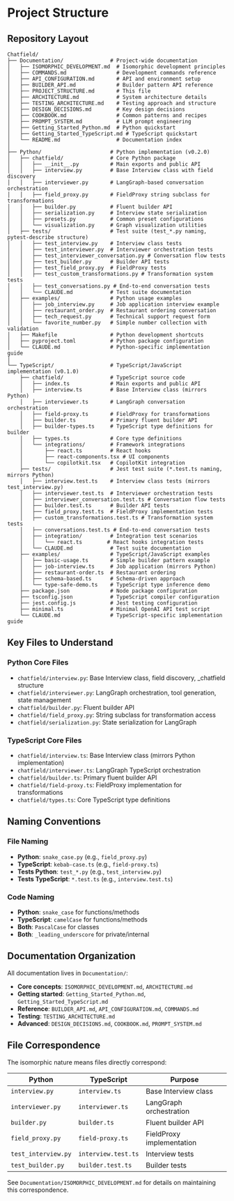 # Project Structure

## Repository Layout

```
Chatfield/
├── Documentation/               # Project-wide documentation
│   ├── ISOMORPHIC_DEVELOPMENT.md  # Isomorphic development principles
│   ├── COMMANDS.md                # Development commands reference
│   ├── API_CONFIGURATION.md       # API and environment setup
│   ├── BUILDER_API.md             # Builder pattern API reference
│   ├── PROJECT_STRUCTURE.md       # This file
│   ├── ARCHITECTURE.md            # System architecture details
│   ├── TESTING_ARCHITECTURE.md    # Testing approach and structure
│   ├── DESIGN_DECISIONS.md        # Key design decisions
│   ├── COOKBOOK.md                # Common patterns and recipes
│   ├── PROMPT_SYSTEM.md           # LLM prompt engineering
│   ├── Getting_Started_Python.md  # Python quickstart
│   ├── Getting_Started_TypeScript.md # TypeScript quickstart
│   └── README.md                  # Documentation index
│
├── Python/                      # Python implementation (v0.2.0)
│   ├── chatfield/               # Core Python package
│   │   ├── __init__.py          # Main exports and public API
│   │   ├── interview.py         # Base Interview class with field discovery
│   │   ├── interviewer.py       # LangGraph-based conversation orchestration
│   │   ├── field_proxy.py       # FieldProxy string subclass for transformations
│   │   ├── builder.py           # Fluent builder API
│   │   ├── serialization.py     # Interview state serialization
│   │   ├── presets.py           # Common preset configurations
│   │   └── visualization.py     # Graph visualization utilities
│   ├── tests/                   # Test suite (test_*.py naming, pytest-describe structure)
│   │   ├── test_interview.py    # Interview class tests
│   │   ├── test_interviewer.py  # Interviewer orchestration tests
│   │   ├── test_interviewer_conversation.py # Conversation flow tests
│   │   ├── test_builder.py      # Builder API tests
│   │   ├── test_field_proxy.py  # FieldProxy tests
│   │   ├── test_custom_transformations.py # Transformation system tests
│   │   ├── test_conversations.py # End-to-end conversation tests
│   │   └── CLAUDE.md            # Test suite documentation
│   ├── examples/                # Python usage examples
│   │   ├── job_interview.py     # Job application interview example
│   │   ├── restaurant_order.py  # Restaurant ordering conversation
│   │   ├── tech_request.py      # Technical support request form
│   │   └── favorite_number.py   # Simple number collection with validation
│   ├── Makefile                 # Python development shortcuts
│   ├── pyproject.toml           # Python package configuration
│   └── CLAUDE.md                # Python-specific implementation guide
│
└── TypeScript/                  # TypeScript/JavaScript implementation (v0.1.0)
    ├── chatfield/               # TypeScript source code
    │   ├── index.ts             # Main exports and public API
    │   ├── interview.ts         # Base Interview class (mirrors Python)
    │   ├── interviewer.ts       # LangGraph conversation orchestration
    │   ├── field-proxy.ts       # FieldProxy for transformations
    │   ├── builder.ts           # Primary fluent builder API
    │   ├── builder-types.ts     # TypeScript type definitions for builder
    │   ├── types.ts             # Core type definitions
    │   └── integrations/        # Framework integrations
    │       ├── react.ts         # React hooks
    │       ├── react-components.tsx # UI components
    │       └── copilotkit.tsx   # CopilotKit integration
    ├── tests/                   # Jest test suite (*.test.ts naming, mirrors Python)
    │   ├── interview.test.ts    # Interview class tests (mirrors test_interview.py)
    │   ├── interviewer.test.ts  # Interviewer orchestration tests
    │   ├── interviewer_conversation.test.ts # Conversation flow tests
    │   ├── builder.test.ts      # Builder API tests
    │   ├── field_proxy.test.ts  # FieldProxy implementation tests
    │   ├── custom_transformations.test.ts # Transformation system tests
    │   ├── conversations.test.ts # End-to-end conversation tests
    │   ├── integration/         # Integration test scenarios
    │   │   └── react.ts        # React hooks integration tests
    │   └── CLAUDE.md            # Test suite documentation
    ├── examples/                # TypeScript/JavaScript examples
    │   ├── basic-usage.ts       # Simple builder pattern example
    │   ├── job-interview.ts     # Job application (mirrors Python)
    │   ├── restaurant-order.ts  # Restaurant ordering
    │   ├── schema-based.ts      # Schema-driven approach
    │   └── type-safe-demo.ts    # TypeScript type inference demo
    ├── package.json             # Node package configuration
    ├── tsconfig.json            # TypeScript compiler configuration
    ├── jest.config.js           # Jest testing configuration
    ├── minimal.ts               # Minimal OpenAI API test script
    └── CLAUDE.md                # TypeScript-specific implementation guide
```

## Key Files to Understand

### Python Core Files
- `chatfield/interview.py`: Base Interview class, field discovery, _chatfield structure
- `chatfield/interviewer.py`: LangGraph orchestration, tool generation, state management
- `chatfield/builder.py`: Fluent builder API
- `chatfield/field_proxy.py`: String subclass for transformation access
- `chatfield/serialization.py`: State serialization for LangGraph

### TypeScript Core Files
- `chatfield/interview.ts`: Base Interview class (mirrors Python implementation)
- `chatfield/interviewer.ts`: LangGraph TypeScript orchestration
- `chatfield/builder.ts`: Primary fluent builder API
- `chatfield/field-proxy.ts`: FieldProxy implementation for transformations
- `chatfield/types.ts`: Core TypeScript type definitions

## Naming Conventions

### File Naming
- **Python**: `snake_case.py` (e.g., `field_proxy.py`)
- **TypeScript**: `kebab-case.ts` (e.g., `field-proxy.ts`)
- **Tests Python**: `test_*.py` (e.g., `test_interview.py`)
- **Tests TypeScript**: `*.test.ts` (e.g., `interview.test.ts`)

### Code Naming
- **Python**: `snake_case` for functions/methods
- **TypeScript**: `camelCase` for functions/methods
- **Both**: `PascalCase` for classes
- **Both**: `_leading_underscore` for private/internal

## Documentation Organization

All documentation lives in `Documentation/`:
- **Core concepts**: `ISOMORPHIC_DEVELOPMENT.md`, `ARCHITECTURE.md`
- **Getting started**: `Getting_Started_Python.md`, `Getting_Started_TypeScript.md`
- **Reference**: `BUILDER_API.md`, `API_CONFIGURATION.md`, `COMMANDS.md`
- **Testing**: `TESTING_ARCHITECTURE.md`
- **Advanced**: `DESIGN_DECISIONS.md`, `COOKBOOK.md`, `PROMPT_SYSTEM.md`

## File Correspondence

The isomorphic nature means files directly correspond:

| Python | TypeScript | Purpose |
|--------|-----------|---------|
| `interview.py` | `interview.ts` | Base Interview class |
| `interviewer.py` | `interviewer.ts` | LangGraph orchestration |
| `builder.py` | `builder.ts` | Fluent builder API |
| `field_proxy.py` | `field-proxy.ts` | FieldProxy implementation |
| `test_interview.py` | `interview.test.ts` | Interview tests |
| `test_builder.py` | `builder.test.ts` | Builder tests |

See `Documentation/ISOMORPHIC_DEVELOPMENT.md` for details on maintaining this correspondence.
